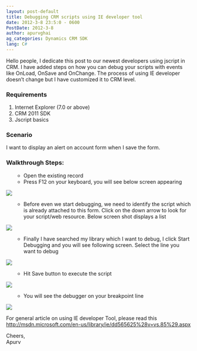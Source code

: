 ```yaml
---
layout: post-default
title: Debugging CRM scripts using IE developer tool
date: 2012-3-8 23:5:0 - 0600
PostDate: 2012-3-8
author: apurvghai
ag_categories: Dynamics CRM SDK
lang: C#
---
```

<div class="blogsite">
<p>Hello people, I dedicate this post to our newest developers using jscript in CRM. I have added steps on how you can debug your scripts with events like OnLoad, OnSave and OnChange. The process of using IE developer doesn&rsquo;t change but I have customized it to CRM level.</p>
<h3>Requirements</h3>
<ol>
<li>Internet Explorer (7.0 or above)</li>
<li>CRM 2011 SDK</li>
<li>Jscript basics</li>
</ol>
<h3>Scenario</h3>
I want to display an alert on account form when I save the form.
<h3>Walkthrough Steps:</h3>
<ul>
<ul>
<li>Open the existing record</li>
<li>Press F12 on your keyboard, you will see below screen appearing</li>
</ul>
</ul>
<img src="https://msdnshared.blob.core.windows.net/media/MSDNBlogsFS/prod.evol.blogs.msdn.com/CommunityServer.Blogs.Components.WeblogFiles/00/00/01/45/90/IEdevelopercrm/5280.f12%20pressed.png" />
<ul>
<ul>
<li>Before even we start debugging, we need to identify the script which is already attached to this form. Click on the down arrow to look for your script/web resource. Below screen shot displays a list</li>
</ul>
</ul>
<img src="https://msdnshared.blob.core.windows.net/media/MSDNBlogsFS/prod.evol.blogs.msdn.com/CommunityServer.Blogs.Components.WeblogFiles/00/00/01/45/90/IEdevelopercrm/6648.list%20of%20scripts.png" />
<ul>
<ul>
<li>Finally I have searched my library which I want to debug, I click Start Debugging and you will see following screen. Select the line you want to debug</li>
</ul>
</ul>
<img src="https://msdnshared.blob.core.windows.net/media/MSDNBlogsFS/prod.evol.blogs.msdn.com/CommunityServer.Blogs.Components.WeblogFiles/00/00/01/45/90/IEdevelopercrm/8228.breakpoint%20setting.png" />
<ul>
<ul>
<li>Hit Save button to execute the script</li>
</ul>
</ul>
<img src="https://msdnshared.blob.core.windows.net/media/MSDNBlogsFS/prod.evol.blogs.msdn.com/CommunityServer.Blogs.Components.WeblogFiles/00/00/01/45/90/IEdevelopercrm/4300.press%20save.png" />
<ul>
<ul>
<li>You will see the debugger on your breakpoint line</li>
</ul>
</ul>
<img src="https://msdnshared.blob.core.windows.net/media/MSDNBlogsFS/prod.evol.blogs.msdn.com/CommunityServer.Blogs.Components.WeblogFiles/00/00/01/45/90/IEdevelopercrm/6116.debugger%20started.png" />
<p>For general article on using IE developer Tool, please read this <a href="http://msdn.microsoft.com/en-us/library/ie/dd565625%28v=vs.85%29.aspx"> http://msdn.microsoft.com/en-us/library/ie/dd565625%28v=vs.85%29.aspx</a></p>
<p>Cheers,<br /> Apurv</p>
</div>
